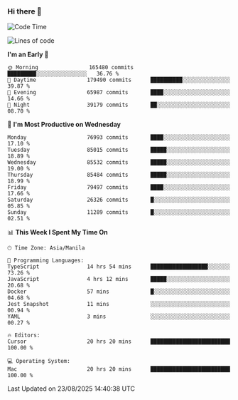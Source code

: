 ### Hi there 👋

<!--START_SECTION:waka-->
![Code Time](http://img.shields.io/badge/Code%20Time-6%2C211%20hrs%2033%20mins-blue)

![Lines of code](https://img.shields.io/badge/From%20Hello%20World%20I%27ve%20Written-146.6%20million%20lines%20of%20code-blue)

**I'm an Early 🐤** 

```text
🌞 Morning                165480 commits      █████████░░░░░░░░░░░░░░░░   36.76 % 
🌆 Daytime                179490 commits      ██████████░░░░░░░░░░░░░░░   39.87 % 
🌃 Evening                65987 commits       ████░░░░░░░░░░░░░░░░░░░░░   14.66 % 
🌙 Night                  39179 commits       ██░░░░░░░░░░░░░░░░░░░░░░░   08.70 % 
```
📅 **I'm Most Productive on Wednesday** 

```text
Monday                   76993 commits       ████░░░░░░░░░░░░░░░░░░░░░   17.10 % 
Tuesday                  85015 commits       █████░░░░░░░░░░░░░░░░░░░░   18.89 % 
Wednesday                85532 commits       █████░░░░░░░░░░░░░░░░░░░░   19.00 % 
Thursday                 85484 commits       █████░░░░░░░░░░░░░░░░░░░░   18.99 % 
Friday                   79497 commits       ████░░░░░░░░░░░░░░░░░░░░░   17.66 % 
Saturday                 26326 commits       █░░░░░░░░░░░░░░░░░░░░░░░░   05.85 % 
Sunday                   11289 commits       █░░░░░░░░░░░░░░░░░░░░░░░░   02.51 % 
```


📊 **This Week I Spent My Time On** 

```text
🕑︎ Time Zone: Asia/Manila

💬 Programming Languages: 
TypeScript               14 hrs 54 mins      ██████████████████░░░░░░░   73.26 % 
JavaScript               4 hrs 12 mins       █████░░░░░░░░░░░░░░░░░░░░   20.68 % 
Docker                   57 mins             █░░░░░░░░░░░░░░░░░░░░░░░░   04.68 % 
Jest Snapshot            11 mins             ░░░░░░░░░░░░░░░░░░░░░░░░░   00.94 % 
YAML                     3 mins              ░░░░░░░░░░░░░░░░░░░░░░░░░   00.27 % 

🔥 Editors: 
Cursor                   20 hrs 20 mins      █████████████████████████   100.00 % 

💻 Operating System: 
Mac                      20 hrs 20 mins      █████████████████████████   100.00 % 
```


 Last Updated on 23/08/2025 14:40:38 UTC
<!--END_SECTION:waka-->


<!--
**rad182/rad182** is a ✨ _special_ ✨ repository because its `README.md` (this file) appears on your GitHub profile.

Here are some ideas to get you started:

- 🔭 I’m currently working on ...
- 🌱 I’m currently learning ...
- 👯 I’m looking to collaborate on ...
- 🤔 I’m looking for help with ...
- 💬 Ask me about ...
- 📫 How to reach me: ...
- 😄 Pronouns: ...
- ⚡ Fun fact: ...
-->
